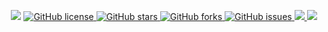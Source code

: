 <p align="center">
	<img src="https://github.com/liriondev/liriot/raw/main/static/img/banner.png">
	<a href="https://github.com/liriondev/liriot/blob/main/LICENSE">
		<img alt="GitHub license" src="https://img.shields.io/github/license/liriondev/liriot?style=plastic">
	</a>
	<a href="https://github.com/liriondev/liriot/stargazers">
		<img alt="GitHub stars" src="https://img.shields.io/github/stars/liriondev/liriot?style=plastic">
	</a>
	<a href="https://github.com/liriondev/liriot/network">
		<img alt="GitHub forks" src="https://img.shields.io/github/forks/liriondev/liriot?style=plastic">
	</a>
	<a href="https://github.com/liriondev/liriot/issues">
		<img alt="GitHub issues" src="https://img.shields.io/github/issues/liriondev/liriot?style=plastic">
	</a>
	<a href="https://github.com/liriondev/liriot/releases/tag/liriot-v0.1-beta">
		<img src="https://img.shields.io/badge/release-v0.1--beta-green?style=plastic">
	</a>
	<a href="https://t.me/lirion_dev">
		<img src="https://img.shields.io/badge/telegram-open-blue?style=plastic">
	</a>
</p>
